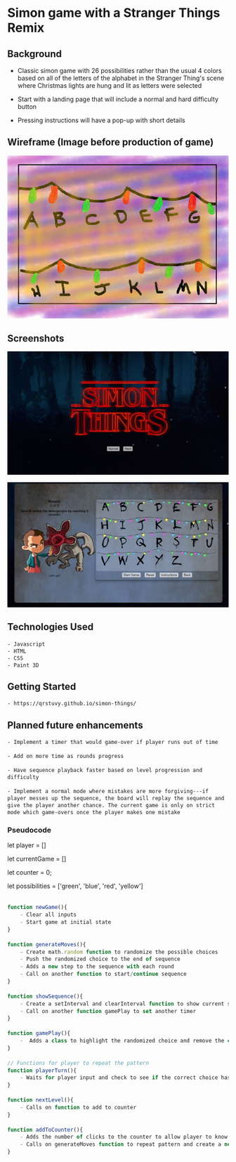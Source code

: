 # Simon game with a Stranger Things Remix

## Background

- Classic simon game with 26 possibilities rather than the usual 4 colors based on all of the letters of the alphabet in the Stranger Thing's scene where Christmas lights are hung and lit as letters were selected

- Start with a landing page that will include a normal and hard difficulty button

- Pressing instructions will have a pop-up with short details

## Wireframe (Image before production of game)

![Quick sketch of game](/images/quicksketch.png)

## Screenshots

![Landing page screenshot](/images/landingpage.jpg)

![Game page screenshot](/images/gamepage.jpg)

## Technologies Used

    - Javascript
    - HTML
    - CSS
    - Paint 3D

## Getting Started

    - https://qrstuvy.github.io/simon-things/

## Planned future enhancements

    - Implement a timer that would game-over if player runs out of time

    - Add on more time as rounds progress

    - Have sequence playback faster based on level progression and difficulty

    - Implement a normal mode where mistakes are more forgiving---if player messes up the sequence, the board will replay the sequence and give the player another chance. The current game is only on strict mode which game-overs once the player makes one mistake

### Pseudocode

<!-- Player, and currentGame sequence. Counter keeps track of the clicks -->
let player = []

let currentGame = []

let counter = 0;

let possibilities = ['green', 'blue', 'red', 'yellow']

<!-- Functions when CPU is creating a new item to the sequence -->
```js

function newGame(){
    - Clear all inputs
    - Start game at initial state
}

function generateMoves(){
    - Create math.random function to randomize the possible choices
    - Push the randomized choice to the end of sequence
    - Adds a new step to the sequence with each round
    - Call on another function to start/continue sequence
}

function showSequence(){
    - Create a setInterval and clearInterval function to show current sequence
    - Call on another function gamePlay to set another timer
}

function gamePlay(){
    -  Adds a class to highlight the randomized choice and remove the class after some time
}

// Functions for player to repeat the pattern
function playerTurn(){
    - Waits for player input and check to see if the correct choice has been clicked
}

function nextLevel(){
    - Calls on function to add to counter
}

function addToCounter(){
    - Adds the number of clicks to the counter to allow player to know what round they are on
    - Calls on generateMoves function to repeat pattern and create a new move at the end
}
